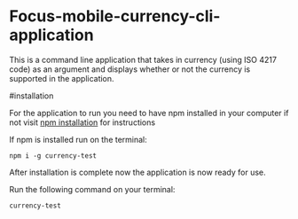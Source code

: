 # Focus-mobile-currency-cli-application

This is a command line application that takes in currency (using ISO 4217 code) as an argument and displays whether or not the currency is supported in the application.

#installation

For the application to run you need to have npm installed in your computer if not visit [npm installation](https://docs.npmjs.com/downloading-and-installing-node-js-and-npm "NPM installation") for instructions

If npm is installed run on the terminal:

`npm i -g currency-test`

After installation is complete now the application is now ready for use.

Run the following command on your terminal:

`currency-test`






